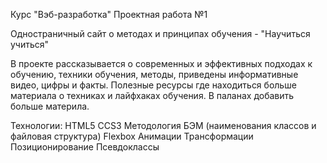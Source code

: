 Курс "Вэб-разработка" Проектная работа №1

Одностраничный сайт о методах и принципах обучения - "Научиться учиться"

В проекте рассказывается о современных и эффективных подходах к обучению, техники обучения, методы, приведены информативные видео, цифры и факты. Полезные ресурсы где находиться больше материала о техниках и лайфхаках обучения.
В паланах добавить больше материла.

Технологии:
HTML5
CCS3
Методология БЭМ (наименования классов и файловая структура)
Flexbox
Анимации
Трансформации
Позиционирование
Псевдоклассы
